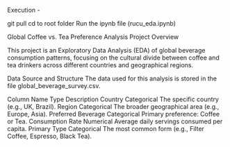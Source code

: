 Execution - 

git pull 
cd to root folder
Run the ipynb file (rucu_eda.ipynb)

Global Coffee vs. Tea Preference Analysis
Project Overview

This project is an Exploratory Data Analysis (EDA) of global beverage consumption patterns, focusing on the cultural divide between coffee and tea drinkers across different countries and geographical regions.


Data Source and Structure
The data used for this analysis is stored in the file global_beverage_survey.csv.


Column Name	Type	Description
Country	Categorical	The specific country (e.g., UK, Brazil).
Region	Categorical	The broader geographical area (e.g., Europe, Asia).
Preferred Beverage	Categorical	Primary preference: Coffee or Tea.
Consumption Rate	Numerical	Average daily servings consumed per capita.
Primary Type	Categorical	The most common form (e.g., Filter Coffee, Espresso, Black Tea).


